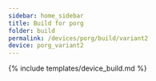 ```yaml
---
sidebar: home_sidebar
title: Build for porg
folder: build
permalink: /devices/porg/build/variant2
device: porg_variant2
---
```

{% include templates/device_build.md %}
